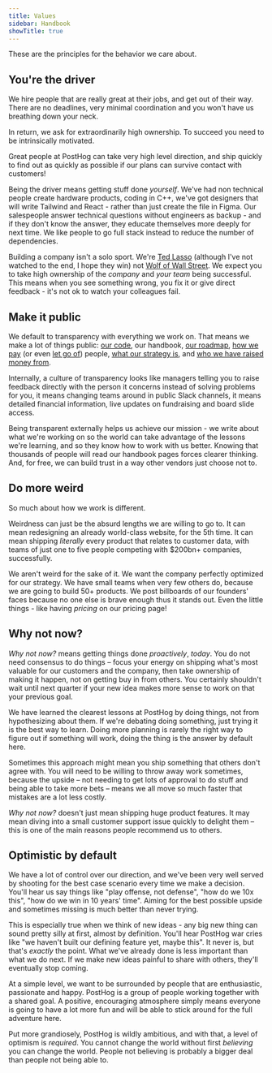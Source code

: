 ```yaml
---
title: Values
sidebar: Handbook
showTitle: true
---
```


These are the principles for the behavior we care about.

## You're the driver

We hire people that are really great at their jobs, and get out of their way. There are no deadlines, very minimal coordination and you won't have us breathing down your neck.

In return, we ask for extraordinarily high ownership. To succeed you need to be intrinsically motivated.

Great people at PostHog can take very high level direction, and ship quickly to find out as quickly as possible if our plans can survive contact with customers!

Being the driver means getting stuff done _yourself_. We've had non technical people create hardware products, coding in C++, we've got designers that will write Tailwind and React - rather than just create the file in Figma. Our salespeople answer technical questions without engineers as backup - and if they don't know the answer, they educate themselves more deeply for next time. We like people to go full stack instead to reduce the number of dependencies.

Building a company isn't a solo sport. We're [Ted Lasso](https://en.wikipedia.org/wiki/Ted_Lasso) (although I've not watched to the end, I hope they win) not [Wolf of Wall Street](https://en.wikipedia.org/wiki/The_Wolf_of_Wall_Street_(2013_film)). We expect you to take high ownership of the _company_ and _your team_ being successful. This means when you see something wrong, you fix it or give direct feedback - it's not ok to watch your colleagues fail.

## Make it public

We default to transparency with everything we work on. That means we make a lot of things public: [our code](https://github.com/posthog/posthog), our handbook, [our roadmap](/handbook/strategy/roadmap), [how we pay](/handbook/people/compensation) (or even [let go of](/handbook/people/offboarding)) people, [what our strategy is](/handbook/why-does-posthog-exist), and [who we have raised money from](/handbook/strategy/investors).

Internally, a culture of transparency looks like managers telling you to raise feedback directly with the person it concerns instead of solving problems for you, it means changing teams around in public Slack channels, it means detailed financial information, live updates on fundraising and board slide access.

Being transparent externally helps us achieve our mission - we write about what we're working on so the world can take advantage of the lessons we're learning, and so they know how to work with us better. Knowing that thousands of people will read our handbook pages forces clearer thinking. And, for free, we can build trust in a way other vendors just choose not to.

## Do more weird

So much about how we work is different.

Weirdness can just be the absurd lengths we are willing to go to. It can mean redesigning an already world-class website, for the 5th time. It can mean shipping _literally_ every product that relates to customer data, with teams of just one to five people competing with $200bn+ companies, successfully.

We aren't weird for the sake of it. We want the company perfectly optimized for our strategy. We have small teams when very few others do, because we are going to build 50+ products. We post billboards of our founders' faces because no one else is brave enough thus it stands out. Even the little things - like having _pricing_ on our pricing page!

## Why not now?

_Why not now?_ means getting things done _proactively_, _today_. You do not need consensus to do things – focus your energy on shipping what's most valuable for our customers and the company, then take ownership of making it happen, not on getting buy in from others. You certainly shouldn't wait until next quarter if your new idea makes more sense to work on that your previous goal.

We have learned the clearest lessons at PostHog by doing things, not from hypothesizing about them. If we're debating doing something, just trying it is the best way to learn. Doing more planning is rarely the right way to figure out if something will work, doing the thing is the answer by default here.

Sometimes this approach might mean you ship something that others don't agree with. You will need to be willing to throw away work sometimes, because the upside – not needing to get lots of approval to do stuff and being able to take more bets – means we all move so much faster that mistakes are a lot less costly.

_Why not now?_ doesn't just mean shipping huge product features. It may mean diving into a small customer support issue quickly to delight them – this is one of the main reasons people recommend us to others.

## Optimistic by default

We have a lot of control over our direction, and we've been very well served by shooting for the best case scenario every time we make a decision. You'll hear us say things like "play offense, not defense", "how do we 10x this", "how do we win in 10 years' time". Aiming for the best possible upside and sometimes missing is much better than never trying.

This is especially true when we think of new ideas - any big new thing can sound pretty silly at first, almost by definition. You'll hear PostHog war cries like "we haven't built our defining feature yet, maybe this". It never is, but that's _exactly_ the point. What we've already done is less important than what we do next. If we make new ideas painful to share with others, they'll eventually stop coming.

At a simple level, we want to be surrounded by people that are enthusiastic, passionate and happy. PostHog is a group of people working together with a shared goal. A positive, encouraging atmosphere simply means everyone is going to have a lot more fun and will be able to stick around for the full adventure here.

Put more grandiosely, PostHog is wildly ambitious, and with that, a level of optimism is _required_. You cannot change the world without first _believing_ you can change the world. People not believing is probably a bigger deal than people not being able to.